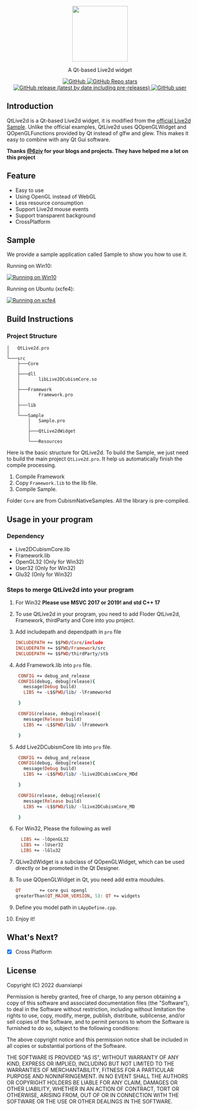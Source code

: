 <p align="center">
  <img src="logo.png" height="150" />
</p>
<p align="center">
  A Qt-based Live2d widget
</p>
<p align="center">
  <a href="https://github.com/duanxianpi/QtLive2d/blob/main/LICENSE.md">  
    <img alt="GitHub" src="https://img.shields.io/github/license/duanxianpi/QtLive2d?label=License">
  </a>
  <a href="https://github.com/duanxianpi/QtLive2d">
    <img alt="GitHub Repo stars" src="https://img.shields.io/github/stars/duanxianpi/QtLive2d"/>
  </a>
  <a href="https://github.com/duanxianpi/QtLive2d/releases">
    <img alt="GitHub release (latest by date including pre-releases)" src="https://img.shields.io/github/v/release/duanxianpi/QtLive2d?include_prereleases&sort=semver">
  </a>
  <a href="https://github.com/duanxianpi">
    <img alt="GitHub user" src="https://img.shields.io/badge/author-duanxianpi-brightgreen"/>
  </a>
</p>

## Introduction
QtLive2d is a Qt-based Live2d widget, it is modified from the [official Live2d Sample](https://github.com/Live2D/CubismNativeSamples). Unlike the official examples, QtLive2d uses QOpenGLWidget and QOpenGLFunctions provided by Qt instead of glfw and glew. This makes it easy to combine with any Qt Gui software.

**Thanks [@6ziv](https://github.com/6ziv) for your blogs and projects. They have helped me a lot on this project**
## Feature
* Easy to use
* Using OpenGL instead of WebGL
* Less resource consumption
* Support Live2d mouse events
* Support transparent background
* CrossPlatform

## Sample
We provide a sample application called Sample to show you how to use it.

Running on Win10:

[![Running on Win10](https://s4.ax1x.com/2022/02/11/HUSmi4.md.png)](https://imgtu.com/i/HUSmi4)

Running on Ubuntu (xcfe4):

[![Running on xcfe4](https://s1.ax1x.com/2023/03/08/ppe7Pkn.md.png)](https://imgse.com/i/ppe7Pkn)
## Build Instructions
### Project Structure
```
│   QtLive2d.pro
│
└───src
    ├───Core
    │
    ├───dll
    │       libLive2DCubismCore.so
    │
    ├───Framework
    │       Framework.pro
    │
    ├───lib
    │
    └───Sample
        │   Sample.pro
        │
        ├───QtLive2dWidget
        │
        └───Resources
```
Here is the basic structure for QtLive2d. To build the Sample, we just need to build the main project `QtLive2d.pro`. It help us automatically finish the compile processing. 
1. Compile Framework 
2. Copy `Framework.lib` to the lib file. 
3. Compile Sample.

Folder `Core` are from CubismNativeSamples. All the library is pre-compiled.

## Usage in your program
### Dependency
* Live2DCubismCore.lib
* Framework.lib
* OpenGL32 (Only for Win32)
* User32 (Only for Win32)
* Glu32 (Only for Win32)

### Steps to merge QtLive2d into your program 
1. For Win32 **Please use MSVC 2017 or 2019! and std C++ 17**
1. To use QtLive2d in your program, you need to add Floder QtLive2d, Framework, thirdParty and Core into you project.
2. Add includepath and dependpath in `pro` file
    ```pro
    INCLUDEPATH += $$PWD/Core/include
    INCLUDEPATH += $$PWD/Framework/src
    INCLUDEPATH += $$PWD/thirdParty/stb
    ```
5. Add Framework.lib into `pro` file. 
   ```pro
    CONFIG += debug_and_release
    CONFIG(debug, debug|release){
      message(Debug build)
      LIBS += -L$$PWD/lib/ -lFrameworkd

    }

    CONFIG(release, debug|release){
      message(Release build)
      LIBS += -L$$PWD/lib/ -lFramework

    }
   ```
6. Add Live2DCubismCore lib into `pro` file. 
   ```pro
    CONFIG += debug_and_release
    CONFIG(debug, debug|release){
      message(Debug build)
      LIBS += -L$$PWD/lib/ -lLive2DCubismCore_MDd

    }

    CONFIG(release, debug|release){
      message(Release build)
      LIBS += -L$$PWD/lib/ -lLive2DCubismCore_MD

    }
   ```

7. For Win32, Please the following as well
    ```pro
      LIBS += -lOpenGL32
      LIBS += -lUser32
      LIBS += -lGlu32
    ```
  
8. QLive2dWidget is a subclass of QOpenGLWidget, which can be used directly or be promoted in the Qt Designer.
9. To use QOpenGLWidget in Qt, you need add extra moudules.
    ```pro
    QT       += core gui opengl
    greaterThan(QT_MAJOR_VERSION, 5): QT += widgets
    ```
11. Define you model path in `LAppDefine.cpp`.
12. Enjoy it!

## What's Next?
- [x] Cross Platform

## License
Copyright (C) 2022 duanxianpi

Permission is hereby granted, free of charge, to any person obtaining a copy of this software and associated documentation files (the "Software"), to deal in the Software without restriction, including without limitation the rights to use, copy, modify, merge, publish, distribute, sublicense, and/or sell copies of the Software, and to permit persons to whom the Software is furnished to do so, subject to the following conditions:

The above copyright notice and this permission notice shall be included in all copies or substantial portions of the Software.

THE SOFTWARE IS PROVIDED "AS IS", WITHOUT WARRANTY OF ANY KIND, EXPRESS OR IMPLIED, INCLUDING BUT NOT LIMITED TO THE WARRANTIES OF MERCHANTABILITY, FITNESS FOR A PARTICULAR PURPOSE AND NONINFRINGEMENT. IN NO EVENT SHALL THE AUTHORS OR COPYRIGHT HOLDERS BE LIABLE FOR ANY CLAIM, DAMAGES OR OTHER LIABILITY, WHETHER IN AN ACTION OF CONTRACT, TORT OR OTHERWISE, ARISING FROM, OUT OF OR IN CONNECTION WITH THE SOFTWARE OR THE USE OR OTHER DEALINGS IN THE SOFTWARE.
